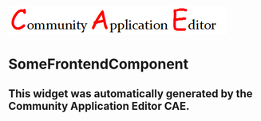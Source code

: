![CAE](https://github.com/CAE-Mario/frontendComponent-SomeFrontendComponent/blob/gh-pages/img/logo.png)  

SomeFrontendComponent
===================


This widget was automatically generated by the Community Application Editor CAE.  
---------------
